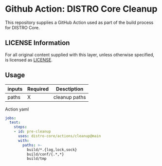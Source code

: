 # Github Action: DISTRO Core Cleanup

This repository supplies a GitHub Action used as part of the build
process for DISTRO Core.

## LICENSE Information

For all original content supplied with this layer, unless otherwise
specified, is licensed as [LICENSE](../LICENSE).

## Usage

| inputs | Required | Desctiption |
| --- | --- | --- |
| paths | X | cleanup paths |

Action yaml

~~~ yaml
jobs:
  test:
    steps:
    - id: pre-cleanup
      uses: distro-core/actions/cleanup@main
      with:
        paths: >-
          build/*.{log,lock,sock}
          build/conf/{.*,*}
          build/tmp
~~~
